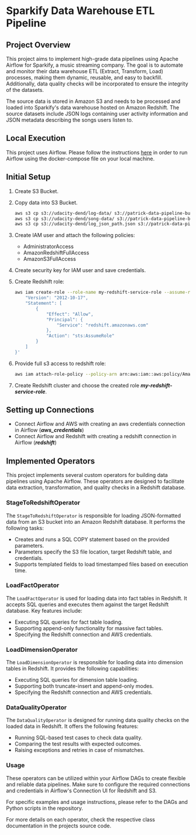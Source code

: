 # Sparkify Data Warehouse ETL Pipeline

## Project Overview

This project aims to implement high-grade data pipelines using Apache Airflow for Sparkify, a music streaming company. The goal is to automate and monitor their data warehouse ETL (Extract, Transform, Load) processes, making them dynamic, reusable, and easy to backfill. Additionally, data quality checks will be incorporated to ensure the integrity of the datasets.

The source data is stored in Amazon S3 and needs to be processed and loaded into Sparkify's data warehouse hosted on Amazon Redshift. The source datasets include JSON logs containing user activity information and JSON metadata describing the songs users listen to.

## Local Execution

This project uses Airflow. Please follow the instructions [here](https://airflow.apache.org/docs/apache-airflow/stable/howto/docker-compose/index.html) in order to run Airflow using the docker-compose file on your local machine.

## Initial Setup

1. Create S3 Bucket.
2. Copy data into S3 Bucket.

    ```bash
    aws s3 cp s3://udacity-dend/log-data/ s3://patrick-data-pipeline-bucket/log-data/ --recursive
    aws s3 cp s3://udacity-dend/song-data/ s3://patrick-data-pipeline-bucket/song-data/ --recursive
    aws s3 cp s3://udacity-dend/log_json_path.json s3://patrick-data-pipeline-bucket/
    ```
3. Create IAM user and attach the following policies:
    - AdministratorAccess
    - AmazonRedshiftFullAccess
    - AmazonS3FullAccess
4. Create security key for IAM user and save credentials.
5. Create Redshift role:

    ```bash
    aws iam create-role --role-name my-redshift-service-role --assume-role-policy-document '{
        "Version": "2012-10-17",
        "Statement": [
            {
                "Effect": "Allow",
                "Principal": {
                    "Service": "redshift.amazonaws.com"
                },
                "Action": "sts:AssumeRole"
            }
        ]
    }'
    ```
6. Provide full s3 access to redshift role:

    ```bash
    aws iam attach-role-policy --policy-arn arn:aws:iam::aws:policy/AmazonS3FullAccess --role-name my-redshift-service-role
    ```
7. Create Redshift cluster and choose the created role ***my-redshift-service-role***.

## Setting up Connections
- Connect Airflow and AWS with creating an aws credentials connection in Airflow (***aws_credentials***)
- Connect Airflow and Redshift with creating a redshift connection in Airflow (***redshift***)

## Implemented Operators

This project implements several custom operators for building data pipelines using Apache Airflow. These operators are designed to facilitate data extraction, transformation, and quality checks in a Redshift database.

### StageToRedshiftOperator

The `StageToRedshiftOperator` is responsible for loading JSON-formatted data from an S3 bucket into an Amazon Redshift database. It performs the following tasks:

- Creates and runs a SQL COPY statement based on the provided parameters.
- Parameters specify the S3 file location, target Redshift table, and credentials.
- Supports templated fields to load timestamped files based on execution time.

### LoadFactOperator

The `LoadFactOperator` is used for loading data into fact tables in Redshift. It accepts SQL queries and executes them against the target Redshift database. Key features include:

- Executing SQL queries for fact table loading.
- Supporting append-only functionality for massive fact tables.
- Specifying the Redshift connection and AWS credentials.

### LoadDimensionOperator

The `LoadDimensionOperator` is responsible for loading data into dimension tables in Redshift. It provides the following capabilities:

- Executing SQL queries for dimension table loading.
- Supporting both truncate-insert and append-only modes.
- Specifying the Redshift connection and AWS credentials.

### DataQualityOperator

The `DataQualityOperator` is designed for running data quality checks on the loaded data in Redshift. It offers the following features:

- Running SQL-based test cases to check data quality.
- Comparing the test results with expected outcomes.
- Raising exceptions and retries in case of mismatches.

### Usage

These operators can be utilized within your Airflow DAGs to create flexible and reliable data pipelines. Make sure to configure the required connections and credentials in Airflow's Connection UI for Redshift and S3.

For specific examples and usage instructions, please refer to the DAGs and Python scripts in the repository.

For more details on each operator, check the respective class documentation in the projects source code.



